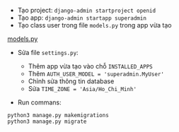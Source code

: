 - Tạo project: `django-admin startproject openid`
- Tạo app: `django-admin startapp superadmin`
- Tạo class user trong file `models.py` trong app vừa tạo

[models.py](https://github.com/vuvandang1995/2019_VVD/blob/master/Django/config/models.py)

- Sửa file `settings.py`:
  - Thêm app vừa tạo vào chỗ `INSTALLED_APPS`
  - Thêm `AUTH_USER_MODEL = 'superadmin.MyUser'`
  - Chỉnh sửa thông tin database
  - Sửa `TIME_ZONE = 'Asia/Ho_Chi_Minh'`
  
- Run commans:

```
python3 manage.py makemigrations
python3 manage.py migrate
```

